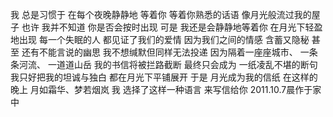 我
总是习惯于
在每个夜晚静静地
等着你
等着你熟悉的话语
像月光般流过我的屋子
也许
我并不知道
你是否会按时出现
可是
我还是会静静地等着你
在月光下轻盈地出现
每一个失眠的人
都见证了我们的爱情
因为我们之间的情感
含蓄又隐秘
甚至
还有不能言说的幽思
我不想缄默但同样无法投递
因为隔着一座座城市、
            一条条河流、
            一道道山岳
我的书信将被拦路截断
最终只会成为
一纸凌乱不堪的断句
我只好把我的坦诚与独白
都在月光下平铺展开
于是
月光成为我的信纸
在这样的晚上
月如霜华、梦若烟岚
我
选择了这样一种语言
来写信给你
                  2011.10.7晨作于家中

